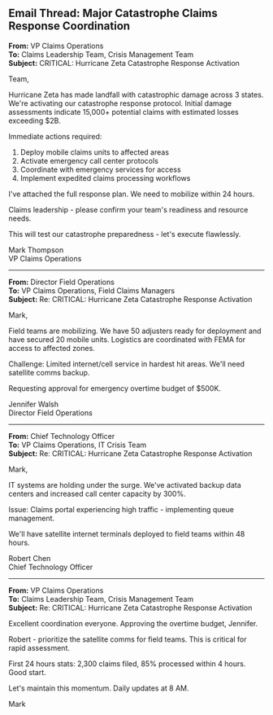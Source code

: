 ## Email Thread: Major Catastrophe Claims Response Coordination

**From:** VP Claims Operations  
**To:** Claims Leadership Team, Crisis Management Team  
**Subject:** CRITICAL: Hurricane Zeta Catastrophe Response Activation  

Team,

Hurricane Zeta has made landfall with catastrophic damage across 3 states. We're activating our catastrophe response protocol. Initial damage assessments indicate 15,000+ potential claims with estimated losses exceeding $2B.

Immediate actions required:
1. Deploy mobile claims units to affected areas
2. Activate emergency call center protocols  
3. Coordinate with emergency services for access
4. Implement expedited claims processing workflows

I've attached the full response plan. We need to mobilize within 24 hours.

Claims leadership - please confirm your team's readiness and resource needs.

This will test our catastrophe preparedness - let's execute flawlessly.

Mark Thompson  
VP Claims Operations  

---

**From:** Director Field Operations  
**To:** VP Claims Operations, Field Claims Managers  
**Subject:** Re: CRITICAL: Hurricane Zeta Catastrophe Response Activation  

Mark,

Field teams are mobilizing. We have 50 adjusters ready for deployment and have secured 20 mobile units. Logistics are coordinated with FEMA for access to affected zones.

Challenge: Limited internet/cell service in hardest hit areas. We'll need satellite comms backup.

Requesting approval for emergency overtime budget of $500K.

Jennifer Walsh  
Director Field Operations  

---

**From:** Chief Technology Officer  
**To:** VP Claims Operations, IT Crisis Team  
**Subject:** Re: CRITICAL: Hurricane Zeta Catastrophe Response Activation  

Mark,

IT systems are holding under the surge. We've activated backup data centers and increased call center capacity by 300%. 

Issue: Claims portal experiencing high traffic - implementing queue management.

We'll have satellite internet terminals deployed to field teams within 48 hours.

Robert Chen  
Chief Technology Officer  

---

**From:** VP Claims Operations  
**To:** Claims Leadership Team, Crisis Management Team  
**Subject:** Re: CRITICAL: Hurricane Zeta Catastrophe Response Activation  

Excellent coordination everyone. Approving the overtime budget, Jennifer.

Robert - prioritize the satellite comms for field teams. This is critical for rapid assessment.

First 24 hours stats: 2,300 claims filed, 85% processed within 4 hours. Good start.

Let's maintain this momentum. Daily updates at 8 AM.

Mark